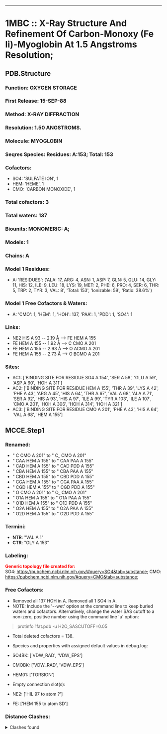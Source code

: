 ---
# 1MBC :: X-Ray Structure And Refinement Of Carbon-Monoxy (Fe Ii)-Myoglobin At 1.5 Angstroms Resolution;
## PDB.Structure
### Function: OXYGEN STORAGE
### First Release: 15-SEP-88
### Method: X-RAY DIFFRACTION
### Resolution: 1.50 ANGSTROMS.
### Molecule: MYOGLOBIN
### Seqres Species: Residues: A:153; Total: 153
### Cofactors:
  - SO4:
 'SULFATE ION', 1
  - HEM:
 'HEME', 1
  - CMO:
 'CARBON MONOXIDE', 1

### Total cofactors: 3
### Total waters: 137
### Biounits: MONOMERIC: A;
### Models: 1
### Chains: A
### Model 1 Residues:
  - A:
 'RESIDUES': ('ALA: 17, ARG: 4, ASN: 1, ASP: 7, GLN: 5, GLU: 14, GLY: 11, HIS: 12, ILE: 9, LEU: 18, LYS: 19, MET: 2, PHE: 6, PRO: 4, SER: 6, THR: 5, TRP: 2, TYR: 3, VAL: 8', 'Total: 153', 'Ionizable: 59',
              'Ratio: 38.6%')

### Model 1 Free Cofactors & Waters:
  - A:
 'CMO': 1, 'HEM': 1, 'HOH': 137, 'PAA': 1, 'PDD': 1, 'SO4': 1

### Links:
  - NE2 HIS A 93 -- 2.19 Å --> FE  HEM A 155
  - FE  HEM A 155 -- 1.92 Å --> C  CMO A 201
  - FE  HEM A 155 -- 2.93 Å --> O ACMO A 201
  - FE  HEM A 155 -- 2.73 Å --> O BCMO A 201

### Sites:
  - AC1: ['BINDING SITE FOR RESIDUE SO4 A 154', 'SER A  58', 'GLU A  59', 'ASP A  60', 'HOH A 311']
  - AC2: ['BINDING SITE FOR RESIDUE HEM A 155', 'THR A  39', 'LYS A  42', 'PHE A  43', 'ARG A  45', 'HIS A  64', 'THR A  67', 'VAL A  68', 'ALA A  71', 'SER A  92', 'HIS A  93', 'HIS A  97', 'ILE A  99', 'TYR A 103', 'ILE A 107', 'CMO A 201', 'HOH A 306', 'HOH A 314', 'HOH A 321']
  - AC3: ['BINDING SITE FOR RESIDUE CMO A 201', 'PHE A  43', 'HIS A  64', 'VAL A  68', 'HEM A 155']

## MCCE.Step1
### Renamed:
  - " C   CMO A 201" to " C_  CMO A 201"
  - " CAA HEM A 155" to " CAA PAA A 155"
  - " CAD HEM A 155" to " CAD PDD A 155"
  - " CBA HEM A 155" to " CBA PAA A 155"
  - " CBD HEM A 155" to " CBD PDD A 155"
  - " CGA HEM A 155" to " CGA PAA A 155"
  - " CGD HEM A 155" to " CGD PDD A 155"
  - " O   CMO A 201" to " O_  CMO A 201"
  - " O1A HEM A 155" to " O1A PAA A 155"
  - " O1D HEM A 155" to " O1D PDD A 155"
  - " O2A HEM A 155" to " O2A PAA A 155"
  - " O2D HEM A 155" to " O2D PDD A 155"

### Termini:
 - <strong>NTR</strong>: "VAL A   1"
 - <strong>CTR</strong>: "GLY A 153"

### Labeling:
<strong><font color='red'>Generic topology file created for:</font></strong>  
SO4: https://pubchem.ncbi.nlm.nih.gov/#query=SO4&tab=substance; CMO: https://pubchem.ncbi.nlm.nih.gov/#query=CMO&tab=substance; 

### Free Cofactors:
  - Removed all 137 HOH in A. Removed all 1 SO4 in A.
  - NOTE: Include the '--wet' option at the command line to keep buried waters and cofactors. Alternatively, change the water SAS cutoff to a non-zero, positive number using the command line 'u' option:
  > protinfo 1fat.pdb -u H2O_SASCUTOFF=0.05
  - Total deleted cofactors = 138.
  - Species and properties with assigned default values in debug.log:

  - SO4BK: ['VDW_RAD', 'VDW_EPS']

  - CMOBK: ['VDW_RAD', 'VDW_EPS']

  - HEM01: ['TORSION']

  - Empty connection slot(s):

  - NE2: ['HIL 97 to atom  ?']

  - FE: ['HEM 155 to atom  SD']


### Distance Clashes:
<details><summary>Clashes found</summary>

- d= 1.55: " CA  NTR A   1" to " CB  VAL A   1"
- d= 1.51: " C2A HEM A 155" to " CAA PAA A 155"
- d= 1.54: " C3D HEM A 155" to " CAD PDD A 155"
- d= 1.92: "FE   HEM A 155" to " C_  CMO A 201"

</details>

